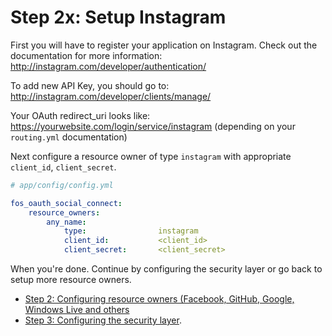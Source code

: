 Step 2x: Setup Instagram
========================
First you will have to register your application on Instagram. Check out the
documentation for more information: http://instagram.com/developer/authentication/

To add new API Key, you should go to: http://instagram.com/developer/clients/manage/

Your OAuth redirect_uri looks like: https://yourwebsite.com/login/service/instagram
(depending on your `routing.yml` documentation)

Next configure a resource owner of type `instagram` with appropriate
`client_id`, `client_secret`.

```yaml
# app/config/config.yml

fos_oauth_social_connect:
    resource_owners:
        any_name:
            type:                instagram
            client_id:           <client_id>
            client_secret:       <client_secret>
```

When you're done. Continue by configuring the security layer or go back to
setup more resource owners.

- [Step 2: Configuring resource owners (Facebook, GitHub, Google, Windows Live and others](../2-configuring_resource_owners.md)
- [Step 3: Configuring the security layer](../3-configuring_the_security_layer.md).
